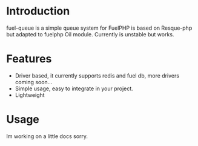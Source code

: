 # Introduction
fuel-queue is a simple queue system for FuelPHP is based on Resque-php but adapted to fuelphp Oil module.
Currently is unstable but works.

# Features
* Driver based, it currently supports redis and fuel db, more drivers coming soon...
* Simple usage, easy to integrate in your project.
* Lightweight


# Usage
Im working on a little docs sorry.